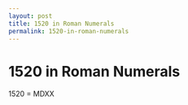 ```yaml
---
layout: post
title: 1520 in Roman Numerals
permalink: 1520-in-roman-numerals
---
```


# 1520 in Roman Numerals

1520 = MDXX
